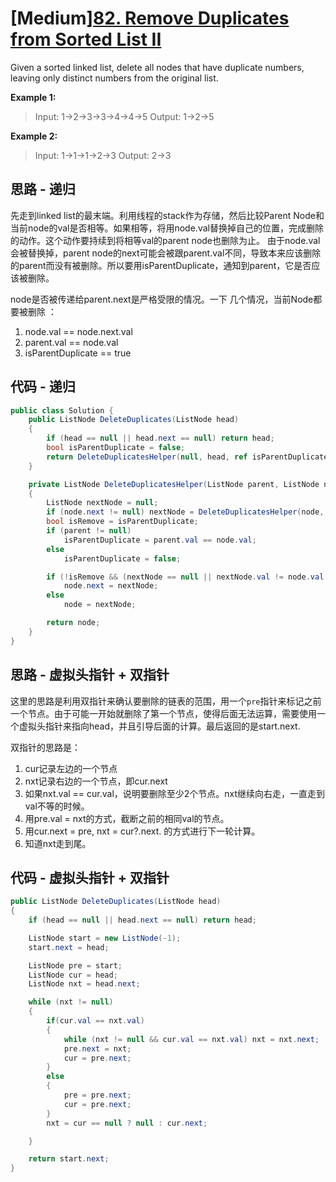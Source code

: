 # [Medium][82. Remove Duplicates from Sorted List II](https://leetcode.com/problems/remove-duplicates-from-sorted-list-ii/)

Given a sorted linked list, delete all nodes that have duplicate numbers, leaving only distinct numbers from the original list.

**Example 1:**

> Input: 1->2->3->3->4->4->5
> Output: 1->2->5

**Example 2:**

> Input: 1->1->1->2->3
> Output: 2->3

## 思路 - 递归

先走到linked list的最末端。利用线程的stack作为存储，然后比较Parent Node和当前node的val是否相等。如果相等，将用node.val替换掉自己的位置，完成删除的动作。这个动作要持续到将相等val的parent node也删除为止。
由于node.val会被替换掉，parent node的next可能会被跟parent.val不同，导致本来应该删除的parent而没有被删除。所以要用isParentDuplicate，通知到parent，它是否应该被删除。

node是否被传递给parent.next是严格受限的情况。一下
几个情况，当前Node都要被删除 ：

1. node.val == node.next.val
2. parent.val == node.val
3. isParentDuplicate == true

## 代码 - 递归

```csharp
public class Solution {
    public ListNode DeleteDuplicates(ListNode head)
    {
        if (head == null || head.next == null) return head;
        bool isParentDuplicate = false;
        return DeleteDuplicatesHelper(null, head, ref isParentDuplicate);
    }

    private ListNode DeleteDuplicatesHelper(ListNode parent, ListNode node, ref bool isParentDuplicate)
    {
        ListNode nextNode = null;
        if (node.next != null) nextNode = DeleteDuplicatesHelper(node, node.next, ref isParentDuplicate);
        bool isRemove = isParentDuplicate;
        if (parent != null)
            isParentDuplicate = parent.val == node.val;
        else
            isParentDuplicate = false;

        if (!isRemove && (nextNode == null || nextNode.val != node.val ) && (parent == null || (parent != null && parent.val != node.val)))
            node.next = nextNode;
        else
            node = nextNode;

        return node;
    }
}
```

## 思路 - 虚拟头指针 + 双指针

这里的思路是利用双指针来确认要删除的链表的范围，用一个`pre`指针来标记之前一个节点。由于可能一开始就删除了第一个节点，使得后面无法运算，需要使用一个虚拟头指针来指向head，并且引导后面的计算。最后返回的是start.next.

双指针的思路是：

1. cur记录左边的一个节点
2. nxt记录右边的一个节点，即cur.next
3. 如果nxt.val == cur.val，说明要删除至少2个节点。nxt继续向右走，一直走到val不等的时候。
4. 用pre.val = nxt的方式，截断之前的相同val的节点。
5. 用cur.next = pre, nxt = cur?.next. 的方式进行下一轮计算。
6. 知道nxt走到尾。

## 代码 - 虚拟头指针 + 双指针

```csharp
public ListNode DeleteDuplicates(ListNode head)
{
    if (head == null || head.next == null) return head;

    ListNode start = new ListNode(-1);
    start.next = head;

    ListNode pre = start;
    ListNode cur = head;
    ListNode nxt = head.next;

    while (nxt != null)
    {
        if(cur.val == nxt.val)
        {
            while (nxt != null && cur.val == nxt.val) nxt = nxt.next;
            pre.next = nxt;
            cur = pre.next;
        }
        else
        {
            pre = pre.next;
            cur = pre.next;
        }
        nxt = cur == null ? null : cur.next;

    }

    return start.next;
}
```

